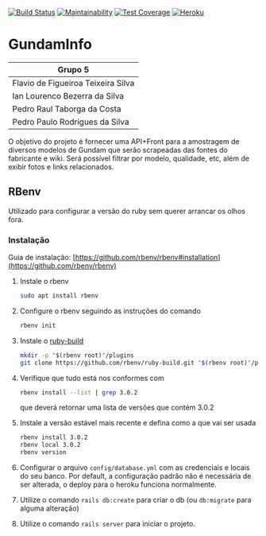 [![Build Status](https://app.travis-ci.com/pedrorault/gundaminfo.svg?branch=main)](https://app.travis-ci.com/pedrorault/gundaminfo)
[![Maintainability](https://api.codeclimate.com/v1/badges/ccf5b3f9067cd1231d30/maintainability)](https://codeclimate.com/github/pedrorault/gundaminfo/maintainability)
[![Test Coverage](https://api.codeclimate.com/v1/badges/ccf5b3f9067cd1231d30/test_coverage)](https://codeclimate.com/github/pedrorault/gundaminfo/test_coverage)
[![Heroku](https://img.icons8.com/color/30/000000/heroku.png)](https://gundaminfo.herokuapp.com/)


# GundamInfo

| Grupo 5 |
| --- |
| Flavio de Figueiroa Teixeira Silva |
| Ian Lourenco Bezerra da Silva | 
| Pedro Raul Taborga da Costa | 
| Pedro Paulo Rodrigues da Silva |

O objetivo do projeto é fornecer uma API+Front para a amostragem de diversos modelos de Gundam que serão scrapeadas das fontes do fabricante e wiki. Será possível filtrar por modelo, qualidade, etc, além de exibir fotos e links relacionados.

## RBenv

Utilizado para configurar a versão do ruby sem querer arrancar os olhos fora.

### Instalação

Guia de instalação: [https://github.com/rbenv/rbenv#installation](https://github.com/rbenv/rbenv)
1. Instale o rbenv
    ```sh 
    sudo apt install rbenv 
    ```
2. Configure o rbenv seguindo as instruções do comando
    ```sh 
    rbenv init
    ```
3. Instale o [ruby-build](https://github.com/rbenv/ruby-build#installation)
    ```sh
    mkdir -p "$(rbenv root)"/plugins
    git clone https://github.com/rbenv/ruby-build.git "$(rbenv root)"/plugins/ruby-build
    ```
4. Verifique que tudo está nos conformes com
    ```sh
    rbenv install --list | grep 3.0.2
    ```
    que deverá retornar uma lista de versões que contém 3.0.2
5. Instale a versão estável mais recente e defina como a que vai ser usada
    ```sh
    rbenv install 3.0.2
    rbenv local 3.0.2
    rbenv version
    ```

1. Configurar o arquivo ```config/database.yml``` com as credenciais e locais do seu banco. Por default, a configuração padrão não é necessária de ser alterada, o deploy para o heroku funciona normalmente.

2. Utilize o comando ```rails db:create``` para criar o db (ou ```db:migrate``` para alguma alteração)

3. Utilize o comando ```rails server``` para iniciar o projeto.